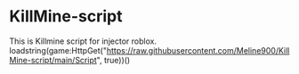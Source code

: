 # KillMine-script
This is Killmine script for injector roblox.
loadstring(game:HttpGet("https://raw.githubusercontent.com/Meline900/KillMine-script/main/Script", true))()
